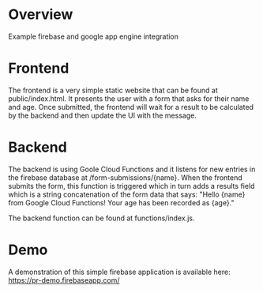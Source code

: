 # Overview
Example firebase and google app engine integration

# Frontend
The frontend is a very simple static website that can be found at public/index.html. It presents the user with a form that asks for their name and age. Once submitted, the frontend will wait for a result to be calculated by the backend and then update the UI with the message.

# Backend
The backend is using Goole Cloud Functions and it listens for new entries in the firebase database at /form-submissions/{name}. When the frontend submits the form, this function is triggered which in turn adds a results field which is a string concatenation of the form data that says: "Hello {name} from Google Cloud Functions! Your age has been recorded as {age}."

The backend function can be found at functions/index.js.

# Demo
A demonstration of this simple firebase application is available here: https://pr-demo.firebaseapp.com/


